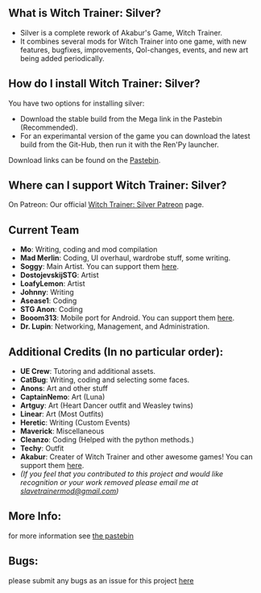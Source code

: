 
## What is Witch Trainer: Silver?

- Silver is a complete rework of Akabur's Game, Witch Trainer.
- It combines several mods for Witch Trainer into one game, with new features, bugfixes, improvements, Qol-changes, events, and new art being added periodically.


## How do I install Witch Trainer: Silver?

You have two options for installing silver:
- Download the stable build from the Mega link in the Pastebin (Recommended).
- For an experimantal version of the game you can download the latest build from the Git-Hub, then run it with the Ren'Py launcher.

Download links can be found on the [Pastebin](https://pastebin.com/6zbuZ5gS).


## Where can I support Witch Trainer: Silver?

On Patreon:
Our official [Witch Trainer: Silver Patreon](https://www.patreon.com/SilverStudioGames) page.


## Current Team
- **Mo**:		            Writing, coding and mod compilation
- **Mad Merlin**:		    Coding, UI overhaul, wardrobe stuff, some writing.
- **Soggy**:            Main Artist. You can support them [here](https://www.patreon.com/SoggyIllustrations).
- **DostojevskijSTG**:  Artist
- **LoafyLemon**:       Artist
- **Johnny**:		        Writing
- **Asease1**:		      Coding
- **STG Anon**:		      Coding
- **Booom313**:		      Mobile port for Android. You can support them [here](https://www.patreon.com/booom313/).
- **Dr. Lupin**:        Networking, Management, and Administration.


## Additional Credits (In no particular order):
- **UE Crew**:		  Tutoring and additional assets.
- **CatBug**:		    Writing, coding and selecting some faces.
- **Anons**:		    Art and other stuff
- **CaptainNemo**:	Art (Luna)
- **Artguy**:		    Art (Heart Dancer outfit and Weasley twins)
- **Linear**:		    Art (Most Outfits)
- **Heretic**:		  Writing (Custom Events)
- **Maverick**:		  Miscellaneous
- **Cleanzo**:		  Coding (Helped with the python methods.)
- **Techy**:		    Outfit
- **Akabur**:		    Creater of Witch Trainer and other awesome games! You can support them [here](https://www.patreon.com/akabur). 
- *(If you feel that you contributed to this project and would like recognition or your work removed please email me at slavetrainermod@gmail.com)*

## More Info:
for more information see [the pastebin](https://pastebin.com/6zbuZ5gS)

## Bugs:
please submit any bugs as an issue for this project [here](https://github.com/slavetrainermod/WT-Silver/issues)
